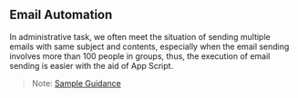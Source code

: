 ## Email Automation
In administrative task, we often meet the situation of sending multiple emails with same subject and contents, especially when the email sending involves more than 100 people in groups, thus, the execution of email sending is easier with the aid of App Script. 

> Note:
[Sample Guidance](Email%20Automation/Email.md)
